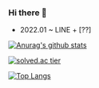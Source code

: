 ### Hi there 👋

- 2022.01 ~ LINE + [??]

[![Anurag's github stats](https://github-readme-stats.vercel.app/api?username=epicurean21)](https://github.com/anuraghazra/github-readme-stats)   

[![solved.ac tier](http://mazassumnida.wtf/api/v2/generate_badge?boj=whwoals21)](https://solved.ac/whwoals21)

[![Top Langs](https://github-readme-stats.vercel.app/api/top-langs/epicurean21=anuraghazra&layout=compact)](https://github.com/anuraghazra/github-readme-stats)


<!--
**epicurean21/epicurean21** is a ✨ _special_ ✨ repository because its `README.md` (this file) appears on your GitHub profile.

Here are some ideas to get you started:

- 🔭 I’m currently working on ...
- 🌱 I’m currently learning ...
- 👯 I’m looking to collaborate on ...
- 🤔 I’m looking for help with ...
- 💬 Ask me about ...
- 📫 How to reach me: ...
- 😄 Pronouns: ...
- ⚡ Fun fact: ...
-->

